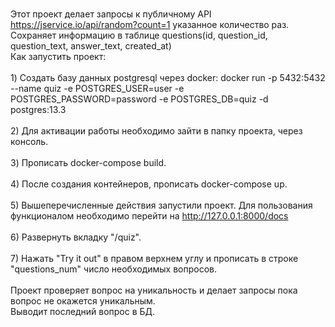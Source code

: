 
<br>Этот проект делает запросы к публичному API https://jservice.io/api/random?count=1 указанное количество раз.
<br>Сохраняет информацию в таблице questions(id, question_id, question_text, answer_text, created_at)
<br>Как запустить проект:
<br>
<br>    1) Создать базу данных postgresql через docker: docker run -p 5432:5432 --name quiz -e POSTGRES_USER=user -e POSTGRES_PASSWORD=password -e POSTGRES_DB=quiz -d postgres:13.3
<br>
<br>    2) Для активации работы необходимо зайти в папку проекта, через консоль.
<br>
<br>    3) Прописать docker-compose build. 
<br>
<br>    4) После создания контейнеров, прописать docker-compose up.
<br>
<br>    5) Вышеперечисленные действия запустили проект. Для пользования функционалом необходимо перейти на http://127.0.0.1:8000/docs
<br>
<br>   6) Развернуть вкладку "/quiz".
<br>
<br>   7) Нажать "Try it out" в правом верхнем углу и прописать в строке "questions_num" число необходимых вопросов.
<br>
<br>Проект проверяет вопрос на уникальность и делает запросы пока вопрос не окажется уникальным.
<br>Выводит последний вопрос в БД.
    
